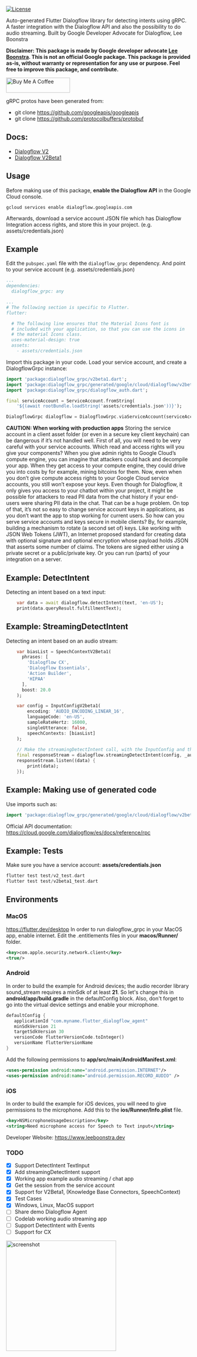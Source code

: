 [![License](https://img.shields.io/badge/License-Apache%202.0-blue.svg)](https://opensource.org/licenses/Apache-2.0)

Auto-generated Flutter Dialogflow library for detecting intents using gRPC.
A faster integration with the Dialogflow API and also the possibility to do audio streaming.
Built by Google Developer Advocate for Dialogflow, Lee Boonstra

**Disclaimer: This package is made by Google developer advocate [Lee Boonstra](https://twitter.com/ladysign). This is not an official Google package.
This package is provided as-is, without warranty or representation for any use or purpose.
Feel free to improve this package, and contribute.**


<a href="https://www.buymeacoffee.com/balajiks006" target="_blank"><img src="https://cdn.buymeacoffee.com/buttons/default-orange.png" alt="Buy Me A Coffee" height="41" width="174"></a>

gRPC protos have been generated from:
* git clone https://github.com/googleapis/googleapis
* git clone https://github.com/protocolbuffers/protobuf

## Docs:

* [Dialogflow V2](https://pub.dev/documentation/dialogflow_grpc/latest/v2/DialogflowGrpcV2-class.html)
* [Dialogflow V2Beta1](https://pub.dev/documentation/dialogflow_grpc/latest/v2beta1/DialogflowGrpcV2Beta1-class.html)


## Usage

Before making use of this package, **enable the Dialogflow API** in the Google Cloud console.

```
gcloud services enable dialogflow.googleapis.com
```

Afterwards, download a service account JSON file which has Dialogflow Integration access rights,
and store this in your project. (e.g. assets/credentials.json)


## Example

Edit the `pubspec.yaml` file with the `dialogflow_grpc` dependency.
And point to your service account (e.g. assets/credentials.json)

```yaml
...
dependencies:
  dialogflow_grpc: any

...
# The following section is specific to Flutter.
flutter:

  # The following line ensures that the Material Icons font is
  # included with your application, so that you can use the icons in
  # the material Icons class.
  uses-material-design: true
  assets:
    - assets/credentials.json
```

Import this package in your code. Load your service account,
and create a DialogflowGrpc instance:

```dart
import 'package:dialogflow_grpc/v2beta1.dart';
import 'package:dialogflow_grpc/generated/google/cloud/dialogflow/v2beta1/session.pb.dart';
import 'package:dialogflow_grpc/dialogflow_auth.dart';

final serviceAccount = ServiceAccount.fromString(
    '${(await rootBundle.loadString('assets/credentials.json'))}');

DialogflowGrpc dialogflow = DialogflowGrpc.viaServiceAccount(serviceAccount);
```

**CAUTION: When working with production apps** 
Storing the service account in a client asset folder (or even in a secure key client keychain) can be dangerous if it’s not handled well. First of all, you will need to be very careful with your service accounts. Which read and access rights will you give your components? When you give admin rights to Google Cloud’s compute engine, you can imagine that attackers could hack and decompile your app. When they get access to your compute engine, they could drive you into costs by for example, mining bitcoins for them. Now, even when you don’t give compute access rights to your Google Cloud service accounts, you still won’t expose your keys. Even though for Dialogflow, it only gives you access to your chatbot within your project, it might be possible for attackers to read PII data from the chat history if your end-users were sharing PII data in the chat. That can be a huge problem.
On top of that, it’s not so easy to change service account keys in applications, as you don’t want the app to stop working for current users. So how can you serve service accounts and keys secure in mobile clients? By, for example, building a mechanism to rotate (a second set of) keys. Like working with JSON Web Tokens (JWT), an Internet proposed standard for creating data with optional signature and optional encryption whose payload holds JSON that asserts some number of claims. The tokens are signed either using a private secret or a public/private key. Or you can run (parts) of your integration on a server.

## Example: DetectIntent

Detecting an intent based on a text input:

```dart
    var data = await dialogflow.detectIntent(text, 'en-US');
    print(data.queryResult.fulfillmentText);
```

## Example: StreamingDetectIntent

Detecting an intent based on an audio stream:

```dart
    var biasList = SpeechContextV2Beta1(
      phrases: [
        'Dialogflow CX',
        'Dialogflow Essentials',
        'Action Builder',
        'HIPAA'
      ],
      boost: 20.0
    );

    var config = InputConfigV2beta1(
        encoding: 'AUDIO_ENCODING_LINEAR_16',
        languageCode: 'en-US',
        sampleRateHertz: 16000,
        singleUtterance: false,
        speechContexts: [biasList]
    );
    
    // Make the streamingDetectIntent call, with the InputConfig and the audioStream
    final responseStream = dialogflow.streamingDetectIntent(config, _audioStream);
    responseStream.listen((data) {
        print(data);
    });
```

## Example: Making use of generated code

Use imports such as:

```dart
import 'package:dialogflow_grpc/generated/google/cloud/dialogflow/v2beta1/session.pb.dart';
```
Official API documentation: https://cloud.google.com/dialogflow/es/docs/reference/rpc


## Example: Tests

Make sure you have a service account: **assets/credentials.json**

```dart
flutter test test/v2_test.dart
flutter test test/v2beta1_test.dart
```

## Environments

### MacOS

https://flutter.dev/desktop
In order to run dialogflow_grpc in your MacOS app, enable internet.
Edit the .entitlements files in your **macos/Runner/** folder.

```xml
<key>com.apple.security.network.client</key>
<true/>
```

### Android

In order to build the example for Android devices;
the audio recorder library sound_stream requires a minSdk of at least **21**. So let's change this in **android/app/build.gradle** in the defaultConfig block.
Also, don't forget to go into the virtual device settings and enable your microphone.

```dart
defaultConfig {
   applicationId "com.myname.flutter_dialogflow_agent"
   minSdkVersion 21
   targetSdkVersion 30
   versionCode flutterVersionCode.toInteger()
   versionName flutterVersionName
}
```

Add the following permissions to **app/src/main/AndroidManifest.xml**:

```xml
<uses-permission android:name="android.permission.INTERNET"/>
<uses-permission android:name="android.permission.RECORD_AUDIO" />
```

### iOS

In order to build the example for iOS devices, you will need to give permissions to the microphone.
Add this to the **ios/Runner/Info.plist** file.

```xml
<key>NSMicrophoneUsageDescription</key>
<string>Need microphone access for Speech to Text input</string>
```

Developer Website: https://www.leeboonstra.dev

### TODO

- [x] Support DetectIntent TextInput
- [x] Add streamingDetectIntent support
- [x] Working app example audio streaming / chat app
- [x] Get the session from the service account
- [x] Support for V2Beta1, (Knowledge Base Connectors, SpeechContext)
- [x] Test Cases
- [x] Windows, Linux, MacOS support
- [ ] Share demo Dialogflow Agent
- [ ] Codelab working audio streaming app
- [ ] Support DetectIntent with Events
- [ ] Support for CX

<img src="https://raw.githubusercontent.com/savelee/dialogflow_grpc_flutter/main/example/assets/screenshot.png" alt="screenshot" width="300"/>


